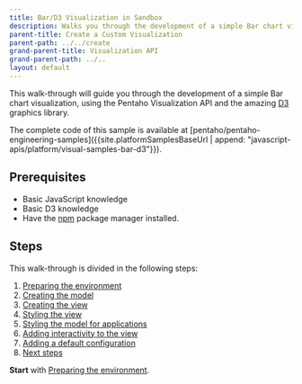 ```yaml
---
title: Bar/D3 Visualization in Sandbox
description: Walks you through the development of a simple Bar chart visualization that uses the D3 graphics library, under a controlled sandbox environment.
parent-title: Create a Custom Visualization
parent-path: ../../create
grand-parent-title: Visualization API
grand-parent-path: ../..
layout: default
---
```


This walk-through will guide you through the development of a simple Bar chart visualization, 
using the Pentaho Visualization API and the amazing [D3](https://d3js.org/) graphics library.
 
The complete code of this sample is available at 
[pentaho/pentaho-engineering-samples]({{site.platformSamplesBaseUrl | append: "javascript-apis/platform/visual-samples-bar-d3"}}).

## Prerequisites

- Basic JavaScript knowledge
- Basic D3 knowledge
- Have the [npm](https://www.npmjs.com) package manager installed.

## Steps

This walk-through is divided in the following steps:

1. [Preparing the environment](step1-environment-preparation)
2. [Creating the model](step2-model-creation)
3. [Creating the view](step3-view-creation)
4. [Styling the view](step4-view-styling)
5. [Styling the model for applications](step5-model-styling)
6. [Adding interactivity to the view](step6-view-interactivity)
7. [Adding a default configuration](step7-default-configuration)
8. [Next steps](stepNext)

**Start** with [Preparing the environment](step1-environment-preparation).
